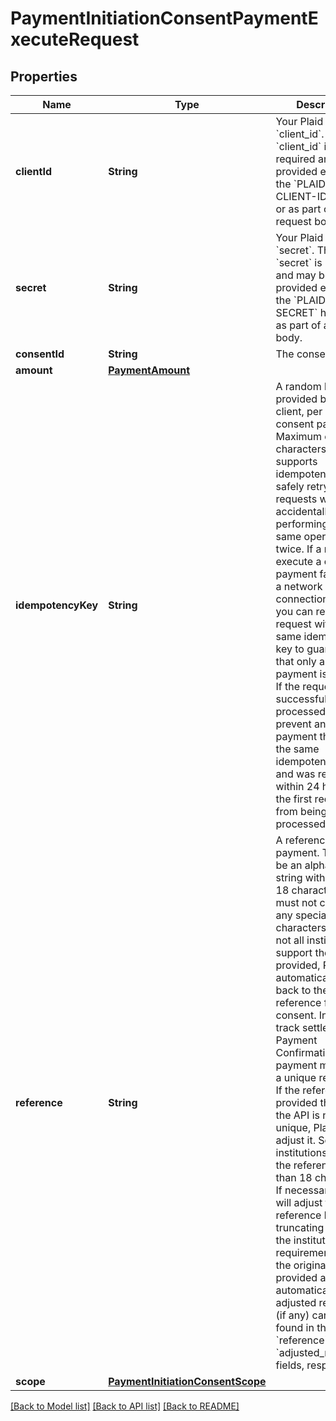# PaymentInitiationConsentPaymentExecuteRequest

## Properties
Name | Type | Description | Notes
------------ | ------------- | ------------- | -------------
**clientId** | **String** | Your Plaid API &#x60;client_id&#x60;. The &#x60;client_id&#x60; is required and may be provided either in the &#x60;PLAID-CLIENT-ID&#x60; header or as part of a request body. | [optional] 
**secret** | **String** | Your Plaid API &#x60;secret&#x60;. The &#x60;secret&#x60; is required and may be provided either in the &#x60;PLAID-SECRET&#x60; header or as part of a request body. | [optional] 
**consentId** | **String** | The consent ID. | 
**amount** | [**PaymentAmount**](PaymentAmount.md) |  | 
**idempotencyKey** | **String** | A random key provided by the client, per unique consent payment. Maximum of 128 characters.  The API supports idempotency for safely retrying requests without accidentally performing the same operation twice. If a request to execute a consent payment fails due to a network connection error, you can retry the request with the same idempotency key to guarantee that only a single payment is created. If the request was successfully processed, it will prevent any payment that uses the same idempotency key, and was received within 24 hours of the first request, from being processed. | 
**reference** | **String** | A reference for the payment. This must be an alphanumeric string with at most 18 characters and must not contain any special characters (since not all institutions support them). If not provided, Plaid will automatically fall back to the reference from consent. In order to track settlement via Payment Confirmation, each payment must have a unique reference. If the reference provided through the API is not unique, Plaid will adjust it. Some institutions may limit the reference to less than 18 characters. If necessary, Plaid will adjust the reference by truncating it to fit the institution&#39;s requirements. Both the originally provided and automatically adjusted references (if any) can be found in the &#x60;reference&#x60; and &#x60;adjusted_reference&#x60; fields, respectively. | [optional] 
**scope** | [**PaymentInitiationConsentScope**](PaymentInitiationConsentScope.md) |  | [optional] 

[[Back to Model list]](../README.md#documentation-for-models) [[Back to API list]](../README.md#documentation-for-api-endpoints) [[Back to README]](../README.md)


